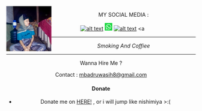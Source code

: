 <img src="https://github.com/Dru-Crack22/Dru-Crack22/blob/main/img/20200909_084956.jpg" width="120" height="120" align="left">
<center>


* MY SOCIAL MEDIA :

<a href="https://Instagram.com/story_offcial_id"><img src="https://image.flaticon.com/icons/svg/174/174855.svg" alt="alt text" width="20" height="20"></a> 
<a href="https://wa.me/628811403654?text=Asalamualaikum+bang"><img src="https://github.com/Yayan-XD/Yayan-XD/blob/master/img/whatsapp.png" alt="alt text" width="20" height="20"></a>
<a href="https://www.facebook.com/Bang.badru23"><img src="https://image.flaticon.com/icons/svg/174/174848.svg" alt="alt text" width="20" height="20"></a> <a 
&nbsp;&nbsp;     &nbsp;&nbsp;    &nbsp;&nbsp;   &nbsp;&nbsp;   &nbsp;&nbsp;   
___
_Smoking And Coffiee_
___


Wanna Hire Me ? 

Contact : mbadruwasih8@gmail.com

#### Donate

* Donate me on  <a href="https://https://saweria.co/Dru230">HERE!</a>
, or i will jump like nishimiya >:(

